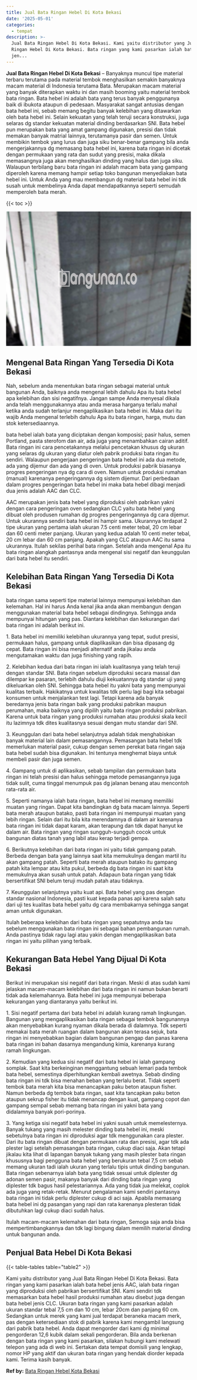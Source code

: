 ```yaml
---
title: Jual Bata Ringan Hebel Di Kota Bekasi
date: '2025-05-01'
categories:
  - tempat
description: >-
  Jual Bata Ringan Hebel Di Kota Bekasi. Kami yaitu distributor yang Jual Bata
  Ringan Hebel Di Kota Bekasi. Bata ringan yang kami pasarkan ialah bata hebel
  jen...
---
```


**Jual Bata Ringan Hebel Di Kota Bekasi** – Banyaknya muncul tipe material terbaru terutama pada material tembok menghasilkan semakin banyaknya macam material di Indonesia terutama Bata. Merupakan macam material yang banyak diterapkan waktu ini dan masih booming yaitu material tembok bata ringan. Bata hebel ini adalah bata yang terus banyak penggunanya baik di ibukota ataupun di pedesaan. Masyarakat sangat antusias dengan bata hebel ini, sebab memang begitu banyak kelebihan yang ditawarkan oleh bata hebel ini. Selain kekuatan yang telah teruji secara konstruksi, juga selaras dg standar kekuatan material dinding berdasarkan SNI. Bata hebel pun merupakan bata yang amat gampang digunakan, presisi dan tidak memakan banyak matrial lainnya, terutamanya pasir dan semen. Untuk membikin tembok yang lurus dan juga siku benar-benar gampang bila anda mengerjakannya dg memasang bata hebel ini, karena bata ringan ini dicetak dengan permukaan yang rata dan sudut yang presisi, maka dikala memasangnya juga akan menghasilkan dinding yang halus dan juga siku. Walaupun terbilang baru bata ringan ini adalah macam bata yang gampang diperoleh karena memang hampir setiap toko bangunan menyediakan bata hebel ini. Untuk Anda yang mau membangun dg material bata hebel ini tdk susah untuk membelinya Anda dapat mendapatkannya seperti semudah memperoleh bata merah.

{{< toc >}}

![Jual Bata Ringan Hebel Di Kota Bekasi](/images/jual-hebel-murah-14.png)

## Mengenal Bata Ringan Yang Tersedia Di Kota Bekasi

Nah, sebelum anda menentukan bata ringan sebagai material untuk bangunan Anda, baiknya anda mengenal lebih dahulu Apa itu bata hebel apa kelebihan dan sisi negatifnya. Jangan sampe Anda menyesal dikala anda telah menggunakannya atau anda merasa harganya terlalu mahal ketika anda sudah terlanjur mengaplikasikan bata hebel ini. Maka dari itu wajib Anda mengenal terlebih dahulu Apa itu bata ringan, harga, mutu dan stok ketersediaannya.

bata hebel ialah bata yang diciptakan dengan komposisi; pasir halus, semen Portland, pasta sterofom dan air, ada juga yang menambahkan cairan aditif. Bata ringan ini cara pencetakannya melalui pencetakan khusus dg ukuran yang selaras dg ukuran yang diatur oleh pabrik produksi bata ringan itu sendiri. Walaupun pengerjaan pengeringan bata hebel ini ada dua metode, ada yang dijemur dan ada yang di oven. Untuk produksi pabrik biasanya progres pengeringan nya dg cara di oven. Namun untuk produksi rumahan (manual) karenanya pengeringannya dg sistem dijemur. Dari perbedaan dalam progres pengeringan bata hebel ini maka bata hebel dibagi menjadi dua jenis adalah AAC dan CLC.

AAC merupakan jenis bata hebel yang diproduksi oleh pabrikan yakni dengan cara pengeringan oven sedangkan CLC yaitu bata hebel yang dibuat oleh produsen rumahan dg progres pengeringannya dg cara dijemur. Untuk ukurannya sendiri bata hebel ini hampir sama. Ukurannya terdapat 2 tipe ukuran yang pertama ialah ukuran 7.5 centi meter tebal, 20 cm lebar dan 60 centi meter panjang. Ukuran yang kedua adalah 10 centi meter tebal, 20 cm lebar dan 60 cm panjang. Apakah yang CLC ataupun AAC itu sama ukurannya. Itulah sekilas perihal bata ringan. Setelah anda mengenal Apa itu bata ringan alangkah pantasnya anda mengenal sisi negatif dan keunggulan dari bata hebel itu sendiri.

## Kelebihan Bata Ringan Yang Tersedia Di Kota Bekasi

bata ringan sama seperti tipe material lainnya mempunyai kelebihan dan kelemahan. Hal ini harus Anda kenal jika anda akan membangun dengan menggunakan material bata hebel sebagai dindingnya. Sehingga anda mempunyai hitungan yang pas. Diantara kelebihan dan kekurangan dari bata ringan ini adalah berikut ini.

1\. Bata hebel ini memiliki kelebihan ukurannya yang tepat, sudut presisi, permukaan halus, gampang untuk diaplikasikan dan bisa dipasang dg cepat. Bata ringan ini bisa menjadi alternatif anda jikalau anda mengutamakan waktu dan juga finishing yang rapih.

2\. Kelebihan kedua dari bata ringan ini ialah kualitasnya yang telah teruji dengan standar SNI. Bata ringan sebelum diproduksi secara massal dan dilempar ke pasaran, terlebih dahulu diuji kekuatannya dg standar uji yang dikeluarkan oleh SNI. Sehingga bata hebel itu yakni bata yang mempunyai kualitas terbaik. Hakikatnya untuk kwalitas tdk perlu lagi bagi kita sebagai konsumen untuk menjalankan test lagi. Tetapi karena ada banyak beredarnya jenis bata ringan baik yang produksi pabrikan maupun perumahan, maka baiknya yang dipilih yaitu bata ringan produksi pabrikan. Karena untuk bata ringan yang produksi rumahan atau produksi skala kecil itu lazimnya tdk dites kualitasnya sesuai dengan mutu standar dari SNI.

3\. Keunggulan dari bata hebel selanjutnya adalah tidak menghabiskan banyak material lain dalam pemasangannya. Pemasangan bata hebel tdk memerlukan material pasir, cukup dengan semen perekat bata ringan saja bata hebel sudah bisa digunakan. Ini tentunya menghemat biaya untuk membeli pasir dan juga semen.

4\. Gampang untuk di aplikasikan, sebab tampilan dan permukaan bata ringan ini telah presisi dan halus sehingga metode pemasangannya juga tidak sulit, cuma tinggal menumpuk pas dg jalanan benang atau mencontoh rata-rata air.

5\. Seperti namanya ialah bata ringan, bata hebel ini memang memiliki muatan yang ringan. Dapat kita bandingkan dg bata macam lainnya. Seperti bata merah ataupun batako, pasti bata ringan ini mempunyai muatan yang lebih ringan. Selain dari itu bila kita merendamnya di dalam air karenanya bata ringan ini tidak dapat karam, akan terapung dan tdk dapat hanyut ke dalam air. Bata ringan yang ringan sungguh-sungguh cocok untuk bangunan diatas tanah yang labil atau kerap terjadi gempa.

6\. Berikutnya kelebihan dari bata ringan ini yaitu tidak gampang patah. Berbeda dengan bata yang lainnya saat kita memukulnya dengan martil itu akan gampang patah. Seperti bata merah ataupun batako itu gampang patah kita lempar atau kita pukul, berbeda dg bata ringan ini saat kita memukulnya akan susah untuk patah. Adapaun bata ringan yang tidak bersertifikat SNI belum teruji mudah patah atau tidaknya.

7\. Keunggulan selanjutnya yaitu kuat api. Bata hebel yang pas dengan standar nasional Indonesia, pasti kuat kepada panas api karena salah satu dari uji tes kualitas bata hebel yaitu dg cara membakarnya sehingga sangat aman untuk digunakan.

Itulah beberapa kelebihan dari bata ringan yang sepatutnya anda tau sebelum menggunakan bata ringan ini sebagai bahan pembangunan rumah. Anda pastinya tidak ragu lagi atau yakin dengan mengaplikasikan bata ringan ini yaitu pilihan yang terbaik.

## Kekurangan Bata Hebel Yang Dijual Di Kota Bekasi

Berikut ini merupakan sisi negatif dari bata ringan. Meski di atas sudah kami jelaskan macam-macam kelebihan dari bata ringan ini namun bukan berarti tidak ada kelemahannya. Bata hebel ini juga mempunyai beberapa kekurangan yang diantaranya yaitu berikut ini.

1\. Sisi negatif pertama dari bata hebel ini adalah kurang ramah lingkungan. Bangunan yang mengaplikasikan bata ringan sebagai tembok bangunannya akan menyebabkan kurang nyaman dikala berada di dalamnya. Tdk seperti memakai bata merah ruangan dalam bangunan akan terasa sejuk, bata ringan ini menyebabkan bagian dalam bangunan pengap dan panas karena bata ringan ini bahan dasarnya mengandung kimia, karenanya kurang ramah lingkungan.

2\. Kemudian yang kedua sisi negatif dari bata hebel ini ialah gampang somplak. Saat kita berkeinginan menggantung sebuah lemari pada tembok bata hebel, semestinya diperhitungkan kembali awetnya. Sebab dinding bata ringan ini tdk bisa menahan beban yang terlalu berat. Tidak seperti tembok bata merah kita bisa menancapkan paku beton ataupun fisher. Namun berbeda dg tembok bata ringan, saat kita tancapkan paku beton ataupun sekrup fisher itu tidak menancap dengan kuat, gampang copot dan gampang sempal sebab memang bata ringan ini yakni bata yang didalamnya banyak pori-porinya.

3\. Yang ketiga sisi negatif bata hebel ini yakni susah untuk memelesternya. Banyak tukang yang masih melester dinding bata hebel ini, meski sebetulnya bata ringan ini diproduksi agar tdk menggunakan cara plester. Dari itu bata ringan dibuat dengan permukaan rata dan presisi, agar tdk ada plester lagi setelah pemasangan bata ringan, cukup diaci saja. Akan tetapi jikalau kita lihat di lapangan banyak tukang yang masih plester bata ringan khususnya bagi pengguna bata hebel yang berukuran tebal 7,5 cm sebab memang ukuran tadi ialah ukuran yang terlalu tipis untuk dinding bangunan. Bata ringan sebenarnya ialah bata yang tidak sesuai untuk diplester dg adonan semen pasir, makanya banyak dari dinding bata ringan yang diplester tdk bagus hasil pelestariannya. Ada yang tidak jua melekat, coplok ada juga yang retak-retak. Menurut pengalaman kami sendiri pantasnya bata ringan ini tidak perlu diplester cukup di aci saja. Apabila memasang bata hebel ini dg pasangan yang rapi dan rata karenanya plesteran tidak dibutuhkan lagi cukup diaci sudah halus.

Itulah macam-macam kelemahan dari bata ringan, Semoga saja anda bisa mempertimbangkannya dan tdk lagi bingung dalam memilih material dinding untuk bangunan anda.

## Penjual Bata Hebel Di Kota Bekasi

{{< table-tables table="table2" >}}

Kami yaitu distributor yang Jual Bata Ringan Hebel Di Kota Bekasi. Bata ringan yang kami pasarkan ialah bata hebel jenis AAC, ialah bata ringan yang diproduksi oleh pabrikan bersertifikat SNI. Kami sendiri tdk memasarkan bata hebel hasil produksi rumahan atau disebut juga dengan bata hebel jenis CLC. Ukuran bata ringan yang kami pasarkan adalah ukuran standar tebal 7,5 cm dan 10 cm, lebar 20cm dan panjang 60 cm. Sedangkan untuk merek yang kami jual terdapat beraneka macam merk, pas dengan ketersediaan stok di pabrik karena kami mengambil langsung dari pabrik bata hebel. Anda dapat mengorder dari kami dg minimal pengorderan 12,6 kubik dalam sekali pengorderan. Bila anda berkenan dengan bata ringan yang kami pasarkan, silakan hubungi kami melewati telepon yang ada di web ini. Sertakan data tempat domisili yang lengkap, nomor HP yang aktif dan ukuran bata ringan yang hendak diorder kepada kami. Terima kasih banyak.

**Ref by:** [Bata Ringan Hebel Kota Bekasi](https://id.wikipedia.org/wiki/Bata)
